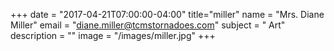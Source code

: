 +++
date = "2017-04-21T07:00:00-04:00"
title="miller"
name = "Mrs. Diane Miller"
email = "diane.miller@tcmstornadoes.com"
subject = "  Art"
description = ""
image = "/images/miller.jpg"
+++